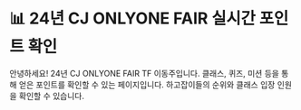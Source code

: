 # 📊 24년 CJ ONLYONE FAIR 실시간 포인트 확인 

안녕하세요! 24년 CJ ONLYONE FAIR TF 이동주입니다. 클래스, 퀴즈, 미션 등을 통해 얻은 포인트를 확인할 수 있는 페이지입니다.
하고잡이들의 순위와 클래스 입장 인원을 확인할 수 있습니다.